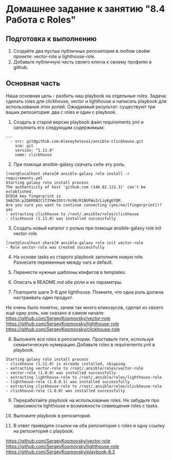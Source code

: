 # Домашнее задание к занятию "8.4 Работа с Roles"
## Подготовка к выполнению
1. Создайте два пустых публичных репозитория в любом своём проекте: vector-role и lighthouse-role.
2. Добавьте публичную часть своего ключа к своему профилю в github.

## Основная часть
Наша основная цель - разбить наш playbook на отдельные roles. Задача: сделать roles для clickhouse, vector и lighthouse и написать playbook для использования этих ролей. Ожидаемый результат: существуют три ваших репозитория: два с roles и один с playbook.

1. Создать в старой версии playbook файл requirements.yml и заполнить его следующим содержимым:

```
---
  - src: git@github.com:AlexeySetevoi/ansible-clickhouse.git
    scm: git
    version: "1.11.0"
    name: clickhouse 
```

2. При помощи ansible-galaxy скачать себе эту роль.

```
[root@localhost share]# ansible-galaxy role install -r requirements.yml
Starting galaxy role install process
The authenticity of host 'github.com (140.82.121.3)' can't be established.
ECDSA key fingerprint is SHA256:p2QAMXNIC1TJYWeIOttrVc98/R1BUFWu3/LiyKgUfQM.
Are you sure you want to continue connecting (yes/no/[fingerprint])? yes
- extracting clickhouse to /root/.ansible/roles/clickhouse
- clickhouse (1.11.0) was installed successfully
```

3. Создать новый каталог с ролью при помощи ansible-galaxy role init vector-role.

```
[root@localhost share]# ansible-galaxy role init vector-role
- Role vector-role was created successfully
```

4. На основе tasks из старого playbook заполните новую role. Разнесите переменные между vars и default.

5. Перенести нужные шаблоны конфигов в templates.

6. Описать в README.md обе роли и их параметры.

7. Повторите шаги 3-6 для lighthouse. Помните, что одна роль должна настраивать один продукт.

Не очень было понятно, зачем так много кликхаусов, сделал из своего ещё одну роль, как сказано в самом начале  
https://github.com/SergeyKosmovsky/vector-role  
https://github.com/SergeyKosmovsky/lighthouse-role  
https://github.com/SergeyKosmovsky/clickhouse-role  

8. Выложите все roles в репозитории. Проставьте тэги, используя семантическую нумерацию Добавьте roles в requirements.yml в playbook.

```
Starting galaxy role install process
- clickhouse (1.11.0) is already installed, skipping.
- extracting vector-role to /root/.ansible/roles/vector-role
- vector-role (1.0.0) was installed successfully
- extracting lighthouse-role to /root/.ansible/roles/lighthouse-role
- lighthouse-role (1.0.0.1) was installed successfully
- extracting clickhouse-role to /root/.ansible/roles/clickhouse-role
- clickhouse-role (1.0.0) was installed successfully
```

9. Переработайте playbook на использование roles. Не забудьте про зависимости lighthouse и возможности совмещения roles с tasks.

10. Выложите playbook в репозиторий.

11. В ответ приведите ссылки на оба репозитория с roles и одну ссылку на репозиторий с playbook.

https://github.com/SergeyKosmovsky/vector-role  
https://github.com/SergeyKosmovsky/lighthouse-role  
https://github.com/SergeyKosmovsky/playbook-8.3  
